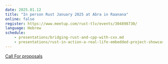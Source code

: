```yaml
---
date: 2025.01.12
title: "In person Rust January 2025 at Abra in Raanana"
online: false
register: https://www.meetup.com/rust-tlv/events/304898730/
language: Hebrew
schedule:
    - presentations/bridging-rust-and-cpp-with-cxx.md
    - presentations/rust-in-action-a-real-life-embedded-project-showcase.md
---
```


[Call For proposals](/cfp)




